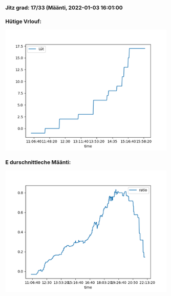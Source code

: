 ### Jitz grad: 17/33 (Määnti, 2022-01-03 16:01:00

### Hütige Vrlouf:
![Graph](Today.png)

### E durschnittleche Määnti:
![Graph](Määnti.png)